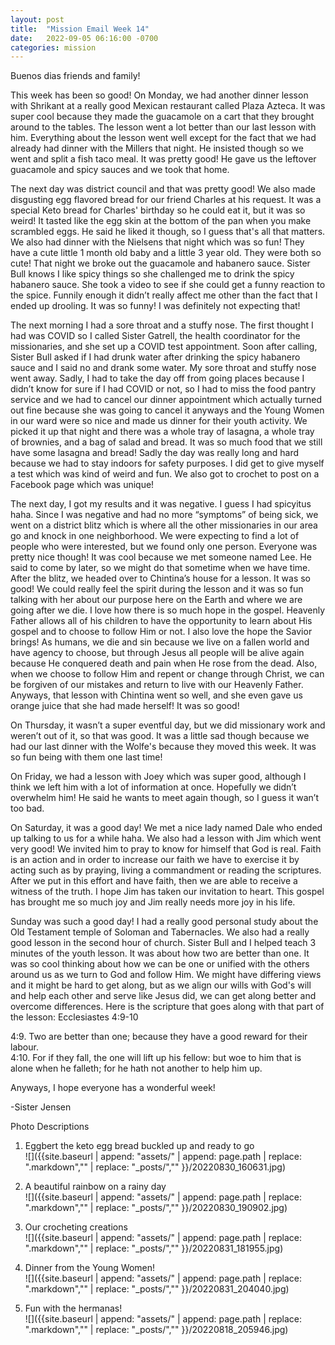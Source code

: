 ```yaml
---
layout: post
title:  "Mission Email Week 14"
date:   2022-09-05 06:16:00 -0700
categories: mission
---
```

Buenos dias friends and family!

This week has been so good! On Monday, we had another dinner lesson with Shrikant at a really good Mexican restaurant called Plaza Azteca. It was super cool because they made the guacamole on a cart that they brought around to the tables. The lesson went a lot better than our last lesson with him. Everything about the lesson went well except for the fact that we had already had dinner with the Millers that night. He insisted though so we went and split a fish taco meal. It was pretty good! He gave us the leftover guacamole and spicy sauces and we took that home. 

The next day was district council and that was pretty good! We also made disgusting egg flavored bread for our friend Charles at his request. It was a special Keto bread for Charles' birthday so he could eat it, but it was so weird! It tasted like the egg skin at the bottom of the pan when you make scrambled eggs. He said he liked it though,  so I guess that's all that matters. We also had dinner with the Nielsens that night which was so fun! They have a cute little 1 month old baby and a little 3 year old. They were both so cute! That night we broke out the guacamole and habanero sauce. Sister Bull knows I like spicy things so she challenged me to drink the spicy habanero sauce. She took a video to see if she could get a funny reaction to the spice. Funnily enough it didn’t really affect me other than the fact that I ended up drooling. It was so funny! I was definitely not expecting that!

The next morning I had a sore throat and a stuffy nose. The first thought I had was COVID so I called Sister Gatrell, the health coordinator for the missionaries, and she set up a COVID test appointment. Soon after calling, Sister Bull asked if I had drunk water after drinking the spicy habanero sauce and I said no and drank some water. My sore throat and stuffy nose went away. Sadly, I had to take the day off from going places because I didn’t know for sure if I had COVID or not, so I had to miss the food pantry service and we had to cancel our dinner appointment which actually turned out fine because she was going to cancel it anyways and the Young Women in our ward were so nice and made us dinner for their youth activity. We picked it up that night and there was a whole tray of lasagna, a whole tray of brownies, and a bag of salad and bread. It was so much food that we still have some lasagna and bread! Sadly the day was really long and hard because we had to stay indoors for safety purposes. I did get to give myself a test which was kind of weird and fun. We also got to crochet to post on a Facebook page which was unique!

The next day, I got my results and it was negative. I guess I had spicyitus haha. Since I was negative and had no more “symptoms” of being sick, we went on a district blitz which is where all the other missionaries in our area go and knock in one neighborhood. We were expecting to find a lot of people who were interested, but we found only one person. Everyone was pretty nice though! It was cool because we met someone named Lee. He said to come by later, so we might do that sometime when we have time. After the blitz, we headed over to Chintina’s house for a lesson. It was so good! We could really feel the spirit during the lesson and it was so fun talking with her about our purpose here on the Earth and where we are going after we die. I love how there is so much hope in the gospel. Heavenly Father allows all of his children to have the opportunity to learn about His gospel and to choose to follow Him or not. I also love the hope the Savior brings! As humans, we die and sin because we live on a fallen world and have agency to choose, but through Jesus all people will be alive again because He conquered death and pain when He rose from the dead. Also, when we choose to follow Him and repent or change through Christ, we can be forgiven of our mistakes and return to live with our Heavenly Father. Anyways, that lesson with Chintina went so well, and she even gave us orange juice that she had made herself! It was so good! 

On Thursday, it wasn’t a super eventful day, but we did missionary work and weren’t out of it, so that was good. It was a little sad though because we had our last dinner with the Wolfe's because they moved this week. It was so fun being with them one last time!

On Friday, we had a lesson with Joey which was super good, although I think we left him with a lot of information at once. Hopefully we didn’t overwhelm him! He said he wants to meet again though, so I guess it wan’t too bad. 

On Saturday, it was a good day! We met a nice lady named Dale who ended up talking to us for a while haha. We also had a lesson with Jim which went very good! We invited him to pray to know for himself that God is real. Faith is an action and in order to increase our faith we have to exercise it by acting such as by praying, living a commandment or reading the scriptures. After we put in this effort and have faith, then we are able to receive a witness of the truth. I hope Jim has taken our invitation to heart. This gospel has brought me so much joy and Jim really needs more joy in his life.

Sunday was such a good day! I had a really good personal study about the Old Testament temple of Soloman and Tabernacles. We also had a really good lesson in the second hour of church. Sister Bull and I helped teach 3 minutes of the youth lesson. It was about how two are better than one. It was so cool thinking about how we can be one or unified with the others around us as we turn to God and follow Him. We might have differing views and it might be hard to get along, but as we align our wills with God's will and help each other and serve like Jesus did, we can get along better and overcome differences. Here is the scripture that goes along with that part of the lesson: Ecclesiastes 4:9-10

4:9. Two are better than one; because they have a good reward for their labour.  
4:10. For if they fall, the one will lift up his fellow: but woe to him that is alone when he falleth; for he hath not another to help him up.

Anyways, I hope everyone has a wonderful week!

-Sister Jensen


Photo Descriptions
1. Eggbert the keto egg bread buckled up and ready to go  
![]({{site.baseurl | append: "assets/" | append:  page.path | replace: ".markdown","" | replace: "_posts/",""  }}/20220830_160631.jpg)

2. A beautiful rainbow on a rainy day  
![]({{site.baseurl | append: "assets/" | append:  page.path | replace: ".markdown","" | replace: "_posts/",""  }}/20220830_190902.jpg)

3. Our crocheting creations  
![]({{site.baseurl | append: "assets/" | append:  page.path | replace: ".markdown","" | replace: "_posts/",""  }}/20220831_181955.jpg)

4. Dinner from the Young Women!  
![]({{site.baseurl | append: "assets/" | append:  page.path | replace: ".markdown","" | replace: "_posts/",""  }}/20220831_204040.jpg)

5. Fun with the hermanas!  
![]({{site.baseurl | append: "assets/" | append:  page.path | replace: ".markdown","" | replace: "_posts/",""  }}/20220818_205946.jpg)
